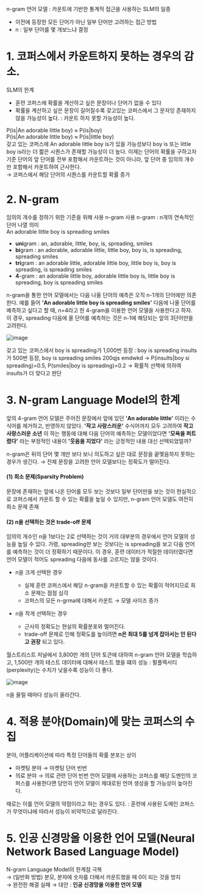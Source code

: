 n-gram 언어 모델 : 카운트에 기반한 통계적 접근을 사용하는 SLM의 일종
- 이전에 등장한 모든 단어가 아닌 일부 단어만 고려하는 접근 방법
- n : 일부 단어를 몇 개보느냐 결정

# 1. 코퍼스에서 카운트하지 못하는 경우의 감소.
SLM의 한계
- 훈련 코퍼스에 확률을 계산하고 싶은 문장이나 단어가 없을 수 있다
- 확률을 계산하고 싶은 문장이 길어질수록 갖고있는 코퍼스에서 그 문자잉 존재하지 않을 가능성이 높다. : 카운트 하지 못할 가능성이 높다.

P(is|An adorable little boy) ≈ P(is|boy)  
P(is|An adorable little boy) ≈ P(is|little boy)  
갖고 있는 코퍼스에 An adorable little boy is가 있을 가능성보다 boy is 또는 little boy is라는 더 짧은 시퀀스가 존재할 가능성이 더 높다.
이제는 단어의 확률을 구하고자 기준 단어의 앞 단어를 전부 포함해서 카운트하는 것이 아니라, 앞 단어 중 임의의 개수만 포함해서 카운트하여 근사한다.   
→ 코퍼스에서 해당 단어의 시퀀스를 카운트할 확률 증가

# 2. N-gram
임의의 개수를 정하기 위한 기준을 위해 사용 n-gram 사용
n-gram : n개의 연속적인 단어 나열 의미   
An adorable little boy is spreading smiles
- **uni**gram : an, adorable, little, boy, is, spreading, smiles
- **bi**gram : an adorable, adorable little, little boy, boy is, is spreading, spreading smiles
- **tri**gram : an adorable little, adorable little boy, little boy is, boy is spreading, is spreading smiles
- **4**-gram : an adorable little boy, adorable little boy is, little boy is spreading, boy is spreading smiles

n-gram을 통한 언어 모델에서는 다음 나올 단어의 예측은 오직 n-1개의 단어에만 의존한다. 예를 들어 **'An adorable little boy is spreading smiles'** 다음에 나올 단어를 예측하고 싶다고 할 때, n=4라고 한 4-gram을 이용한 언어 모델을 사용한다고 하자.  
이 경우, spreading 다음에 올 단어를 예측하는 것은 n-1에 해당되는 앞의 3단어만을 고려한다.

![image](https://user-images.githubusercontent.com/57162812/149064703-82a9f7cc-cadf-442b-8a74-d092ebbf701e.png)

갖고 있는 코퍼스에서 boy is spreading가 1,000번 등장 : boy is spreading insults가 500번 등장, boy is spreading smiles 200qjs emdwkd
→ P(insults|boy si spreading)=0.5, P(smiles|boy is spreading)=0.2
→ 확률적 선책에 의하여 insults가 더 맞다고 판단

# 3. N-gram Language Model의 한계
앞의 4-gram 언어 모델은 주어진 문장에서 앞에 있던 **'An adorable little'** 이라는 수식어를 제거하고, 반영하지 않았다. **'작고 사랑스러운'** 수식어까지 모두 고려하여 **작고 사랑스러운 소년** 이 하는 행동에 대해 다음 단어의 예측하는 모델이었다면 **'모욕을 퍼트렸다'** 라는 부정적인 내용이 **'웃음을 지었다'** 라는 긍정적인 내용 대신 선택되었얼까?

n-gram은 뒤의 단어 몇 개만 보다 보니 의도하고 싶은 대로 문장을 끝맺음하지 못하는 경우가 생긴다.
→ 전체 문장을 고려한 언어 모델보다는 정확도가 떨어진다.

#### (1) 희소 문제(Sparsity Problem)
문장에 존재하는 앞에 나온 단어를 모두 보는 것보다 일부 단어만을 보는 것이 현실적으로 코퍼스에서 카운트 할 수 있는 확률을 높일 수 있지만, n-gram 언어 모델도 여전히 희소 문제 존재

#### (2) n을 선택하는 것은 trade-off 문제
임의의 개수인 n을 1보다는 2로 선택하는 것이 거의 대부분의 경우에서 언어 모델의 성능을 높일 수 있다. 가령, spreading만 보는 것보다는 is spreading을 보고 다음 언어를 예측하는 것이 더 정확하기 때문이다. 이 경우, 훈련 데이터가 적절한 데이터였다면 언어 모델이 적어도 spreading 다음에 동사를 고르지는 않을 것이다.

- n을 크게 선택한 경우 
   - 실제 훈련 코퍼스에서 해당 n-gram을 카운트할 수 있는 확률이 적어지므로 희소 문제는 점점 심각
   - 코퍼스의 모든 n-grma에 대해서 카운트 → 모델 사이즈 증가

- n을 작게 선택하는 경우
   - 근사의 정확도는 현실의 확률분포와 멀어진다.
   - trade-off 문제로 인해 정확도를 높이려면 **n은 최대 5를 넘게 잡아서는 안 된다고 권장** 되고 있다.

월스트리스트 저널에서 3,800만 개의 단어 토큰에 대하여 n-gram 언어 모델을 학습하고, 1,500만 개의 테스트 데이터에 대해서 테스트 했을 떄의 성능 : 펄플렉서티(perplexity)는 수치가 낮을수록 성능이 더 좋다.

![image](https://user-images.githubusercontent.com/57162812/149066404-012a2344-10a8-4081-968e-fb7b60c1fe1f.png)

n을 올릴 때마다 성능이 올라간다.

# 4. 적용 분야(Domain)에 맞는 코퍼스의 수집
분야, 어플리케이션에 따라 특정 단어들의 확률 분포는 상이  
- 마켓팅 분야 → 마켓팅 단어 빈번
- 의료 분야 → 의료 관련 단어 빈번
언어 모델에 사용하는 코퍼스를 해당 도멘인의 코퍼스를 사용한다면 당언히 언어 모델이 제대로된 언어 생성을 할 가능성이 높아진다.

때로는 이를 언어 모델의 약점이라고 하는 경우도 있다. : 훈련에 사용된 도메인 코퍼스가 무엇이냐에 따라서 성능이 비약적으로 달라진다.

# 5. 인공 신경망을 이용한 언어 모델(Neural Network Based Language Model)
N-gram Language Model의 한계점 극복  
→ (일반화 방법) 분모, 분자에 숫자를 더해서 카운트했을 때 0이 되는 것을 방지  
→ 완전한 해결 실패
→ 대안 : **인공 신경망을 이용한 언어 모델**
